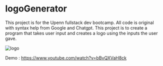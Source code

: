 # logoGenerator

This project is for the Upenn fullstack dev bootcamp. All code is original with syntax help from Google and Chatgpt. This project is to create a program that takes user input and creates a logo using the inputs the user gave.



![logo](https://github.com/wJollie/logoGenerator/assets/61369939/ff56185e-3328-415b-a2ae-551f7408ef51)

Demo : https://www.youtube.com/watch?v=bBvQXVaH8ck

